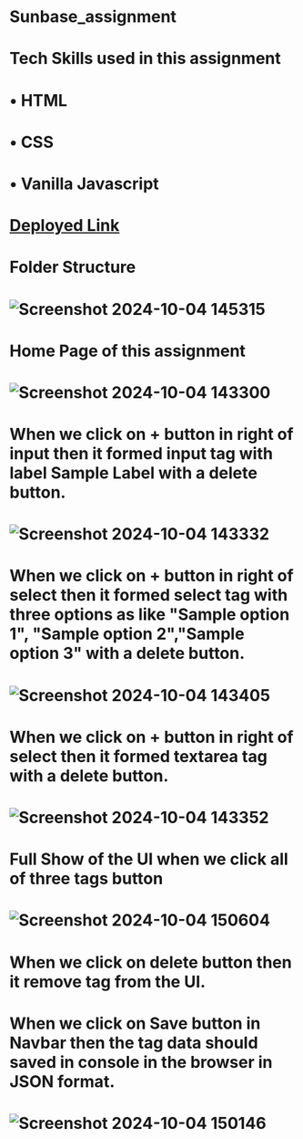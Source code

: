 # Sunbase_assignment

# Tech Skills used in this assignment
# • HTML
# • CSS
# • Vanilla Javascript

# [Deployed Link](https://dynamicformdesigner.netlify.app/)

# Folder Structure
# ![Screenshot 2024-10-04 145315](https://github.com/user-attachments/assets/2406ab5d-cc3d-4695-8b5a-ce8e53d0ad9f)

# Home Page of this assignment
# ![Screenshot 2024-10-04 143300](https://github.com/user-attachments/assets/d3651b90-7ef3-4860-87b3-f36f6e3f1b90)


# When we click on + button in right of input then it formed input tag with label Sample Label with a delete  button.
# ![Screenshot 2024-10-04 143332](https://github.com/user-attachments/assets/daf1af53-75fd-4041-8c7a-0dfa45c0f55e)

# When we click on + button in right of select  then it formed select tag with three options as like "Sample option 1", "Sample option 2","Sample option 3" with a delete  button.
# ![Screenshot 2024-10-04 143405](https://github.com/user-attachments/assets/250422d3-60b4-4520-abc5-32201afe72b6)

# When we click on + button in right of select  then it formed textarea tag with a delete  button.
# ![Screenshot 2024-10-04 143352](https://github.com/user-attachments/assets/3decc557-de21-452a-b718-07a589fe867e)

# Full Show of the UI when we click all of three tags button
# ![Screenshot 2024-10-04 150604](https://github.com/user-attachments/assets/ac588350-b5f7-42e0-a037-ee7bf12cd043)


# When we click on delete button then it remove tag from the UI.

# When we click on Save button in Navbar then the tag data should saved in console in the browser in JSON format.
# ![Screenshot 2024-10-04 150146](https://github.com/user-attachments/assets/38294d11-288e-4fe8-9709-bea774152d7a)




